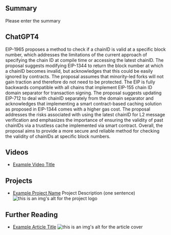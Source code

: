 ## Summary

Please enter the summary

## ChatGPT4

EIP-1965 proposes a method to check if a chainID is valid at a specific block number, which addresses the limitations of the current approach of specifying the chain ID at compile time or accessing the latest chainID. The proposal suggests modifying EIP-1344 to return the block number at which a chainID becomes invalid, but acknowledges that this could be easily ignored by contracts. The proposal assumes that minority-led forks will not gain traction and therefore do not need to be protected. The EIP is fully backwards compatible with all chains that implement EIP-155 chain ID domain separator for transaction signing. The proposal suggests updating EIP-712 to deal with chainID separately from the domain separator and acknowledges that implementing a smart contract-based caching solution as proposed in EIP-1344 comes with a higher gas cost. The proposal addresses the risks associated with using the latest chainID for L2 message verification and emphasizes the importance of ensuring the validity of past chainIDs via a trustless cache implemented via smart contract. Overall, the proposal aims to provide a more secure and reliable method for checking the validity of chainIDs at specific block numbers.

## Videos

- [Example Video Title](https://www.youtube.com/watch?v=TDGq4aeevgY)

## Projects

- [Example Project Name](https://xxxx.xxx/xxxxx) Project Description (one sentence) ![this is an img's alt for the project logo](https://xxxx.xxx/project-logo.xxx)

## Further Reading

- [Example Article Title](https://xxxx.xxx/xxxxx) ![this is an img's alt for the article cover](https://xxxx.xxx/article-cover.xxx)
